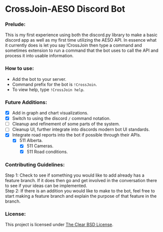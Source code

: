 # CrossJoin-AESO Discord Bot

### Prelude:
This is my first experience using both the discord.py library to make a basic discord app as well as my first time utilizing the AESO API. In essence what it currently does is let you say !CrossJoin then type a command and sometimes extension to run a command that the bot uses to call the API and process it into usable information.

### How to use:
- Add the bot to your server.
- Command prefix for the bot is `!CrossJoin`.
- To view help, type `!CrossJoin help`.

### Future Additions:
- [x] Add in graph and chart visualizations.
- [x] Switch to using the discord `/` command notation.
- [ ] Cleanup and refinement of some parts of the system.
- [ ] Cleanup UI, further integrate into discords modern bot UI standards.
- [x] Integrate road reports into the bot if possible through their APIs.
  - [x] 511 Alberta.
    - [x] 511 Cameras.
    - [x] 511 Road conditions.

### Contributing Guidelines:
Step 1: Check to see if something you would like to add already has a feature branch. If it does then go and get involved in the conversation there to see if your ideas can be implemented.</br>
Step 2: If there is an addition you would like to make to the bot, feel free to start making a feature branch and explain the purpose of that feature in the branch.

### License:
This project is licensed under [The Clear BSD License](https://spdx.org/licenses/BSD-3-Clause-Clear.html).

